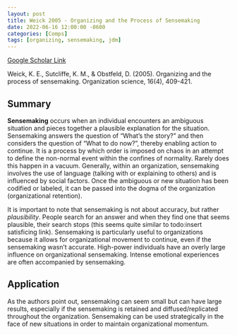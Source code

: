 ```yaml
---
layout: post
title: Weick 2005 - Organizing and the Process of Sensemaking
date: 2022-06-16 12:00:00 -0600
categories: [Comps]
tags: [organizing, sensemaking, jdm]
---
```

[Google Scholar Link](https://scholar.google.com/scholar?hl=en&as_sdt=0%2C45&q=organizing+and+the+process+of+sensemaking&btnG=&oq=organizing+and+the+)

Weick, K. E., Sutcliffe, K. M., & Obstfeld, D. (2005). Organizing and the process of sensemaking. Organization science, 16(4), 409-421.

## Summary
**Sensemaking** occurs when an individual encounters an ambiguous situation and pieces together a plausible explanation for the situation.  Sensemaking answers the question of “What’s the story?” and then considers the question of “What to do now?”, thereby enabling action to continue.  It is a process by which order is imposed on chaos in an attempt to define the non-normal event within the confines of normality.  Rarely does this happen in a vacuum.  Generally, within an organization, sensemaking involves the use of language (talking with or explaining to others) and is influenced by social factors.  Once the ambiguous or new situation has been codified or labeled, it can be passed into the dogma of the organization (organizational retention).

It is important to note that sensemaking is not about accuracy, but rather _plausibility_.  People search for an answer and when they find one that seems plausible, their search stops (this seems quite similar to todo:insert satisficing link).  Sensemaking is particularly useful to organizations because it allows for organizational movement to continue, even if the sensemaking wasn’t accurate.  High-power individuals have an overly large influence on organizational sensemaking.  Intense emotional experiences are often accompanied by sensemaking.

## Application
As the authors point out, sensemaking can seem small but can have large results, especially if the sensemaking is retained and diffused/replicated throughout the organization.  Sensemaking can be used strategically in the face of new situations in order to maintain organizational momentum.
